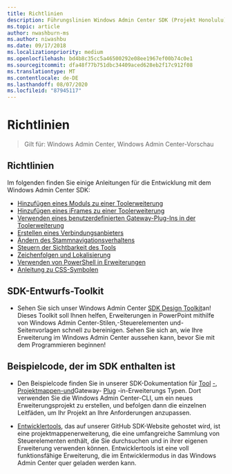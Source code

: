 ```yaml
---
title: Richtlinien
description: Führungslinien Windows Admin Center SDK (Projekt Honolulu)
ms.topic: article
author: nwashburn-ms
ms.author: niwashbu
ms.date: 09/17/2018
ms.localizationpriority: medium
ms.openlocfilehash: bd4b8c35cc5a46500292e08ee1967ef00b74c0e1
ms.sourcegitcommit: dfa48f77b751dbc34409aced628eb2f17c912f08
ms.translationtype: MT
ms.contentlocale: de-DE
ms.lasthandoff: 08/07/2020
ms.locfileid: "87945117"
---
```

# <a name="guides"></a>Richtlinien

>Gilt für: Windows Admin Center, Windows Admin Center-Vorschau

## <a name="guides"></a>Richtlinien
Im folgenden finden Sie einige Anleitungen für die Entwicklung mit dem Windows Admin Center SDK:

- [Hinzufügen eines Moduls zu einer Toolerweiterung](guides/add-module.md)
- [Hinzufügen eines iFrames zu einer Toolerweiterung](guides/add-iframe.md)
- [Verwenden eines benutzerdefinierten Gateway-Plug-Ins in der Toolerweiterung](guides/use-custom-gateway-plugin.md)
- [Erstellen eines Verbindungsanbieters](guides/create-connection-provider.md)
- [Ändern des Stammnavigationsverhaltens](guides/modify-root-navigation.md)
- [Steuern der Sichtbarkeit des Tools](guides/dynamic-tool-display.md)
- [Zeichenfolgen und Lokalisierung](guides/strings-localization.md)
- [Verwenden von PowerShell in Erweiterungen](guides/powershell.md)
- [Anleitung zu CSS-Symbolen](guides/cssicons.md)

## <a name="sdk-design-toolkit"></a>SDK-Entwurfs-Toolkit

- Sehen Sie sich unser Windows Admin Center [SDK Design Toolkit](https://github.com/Microsoft/windows-admin-center-sdk/blob/master/WindowsAdminCenterDesignToolkit.zip)an! Dieses Toolkit soll Ihnen helfen, Erweiterungen in PowerPoint mithilfe von Windows Admin Center-Stilen,-Steuerelementen und-Seitenvorlagen schnell zu bereinigen. Sehen Sie sich an, wie Ihre Erweiterung im Windows Admin Center aussehen kann, bevor Sie mit dem Programmieren beginnen!

## <a name="sample-code-included-with-the-sdk"></a>Beispielcode, der im SDK enthalten ist

- Den Beispielcode finden Sie in unserer SDK-Dokumentation für [Tool](develop-tool.md) [-, Projektmappen-und](develop-solution.md)Gateway- [Plug](develop-gateway-plugin.md) -in-Erweiterungs Typen. Dort verwenden Sie die Windows Admin Center-CLI, um ein neues Erweiterungsprojekt zu erstellen, und befolgen dann die einzelnen Leitfäden, um Ihr Projekt an Ihre Anforderungen anzupassen.

- [Entwicklertools](https://aka.ms/wacsdk), das auf unserer GitHub SDK-Website gehostet wird, ist eine projektmappenerweiterung, die eine umfangreiche Sammlung von Steuerelementen enthält, die Sie durchsuchen und in ihrer eigenen Erweiterung verwenden können.  Entwicklertools ist eine voll funktionsfähige Erweiterung, die im Entwicklermodus in das Windows Admin Center quer geladen werden kann.
